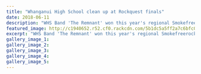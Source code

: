```yaml
---
title: "Whanganui High School clean up at Rockquest finals"
date: 2018-06-11
description: "WHS Band 'The Remnant' won this year's regional Smokefreerockquest final at the Opera House on Saturday night..."
featured_image: http://c1940652.r52.cf0.rackcdn.com/5b1dc5a5ff2a7c6bfc002296/The-Remnant-winners.jpg
excerpt: "WHS Band 'The Remnant' won this year's regional Smokefreerockquest final at the Opera House on Saturday night."
gallery_image_1: 
gallery_image_2: 
gallery_image_3: 
gallery_image_4: 
gallery_image_5: 
---
```

